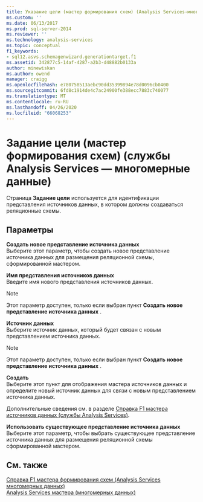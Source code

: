 ```yaml
---
title: Указание цели (мастер формирования схем) (Analysis Services-многомерные данные) | Документация Майкрософт
ms.custom: ''
ms.date: 06/13/2017
ms.prod: sql-server-2014
ms.reviewer: ''
ms.technology: analysis-services
ms.topic: conceptual
f1_keywords:
- sql12.asvs.schemagenwizard.generationtarget.f1
ms.assetid: 342877c5-14af-4287-a2b3-d48882b0133a
author: minewiskan
ms.author: owend
manager: craigg
ms.openlocfilehash: e780758513aebc90dd35399894e78d0096cb0400
ms.sourcegitcommit: 6fd8c1914de4c7ac24900fe388ecc7883c740077
ms.translationtype: MT
ms.contentlocale: ru-RU
ms.lasthandoff: 04/26/2020
ms.locfileid: "66068253"
---
```

# <a name="specify-target-schema-generation-wizard-analysis-services---multidimensional-data"></a>Задание цели (мастер формирования схем) (службы Analysis Services — многомерные данные)
  Страница **Задание цели** используется для идентификации представления источников данных, в котором должны создаваться реляционные схемы.  
  
## <a name="options"></a>Параметры  
 **Создать новое представление источника данных**  
 Выберите этот параметр, чтобы создать новое представление источника данных для размещения реляционной схемы, сформированной мастером.  
  
 **Имя представления источников данных**  
 Введите имя нового представления источников данных.  
  
> [!NOTE]  
>  Этот параметр доступен, только если выбран пункт **Создать новое представление источника данных** .  
  
 **Источник данных**  
 Выберите источник данных, который будет связан с новым представлением источника данных.  
  
> [!NOTE]  
>  Этот параметр доступен, только если выбран пункт **Создать новое представление источника данных** .  
  
 **Создать**  
 Выберите этот пункт для отображения мастера источников данных и определите новый источник данных для связи с новым представлением источника данных.  
  
 Дополнительные сведения см. в разделе [Справка F1 мастера источников данных (службы Analysis Services)](data-source-wizard-f1-help-analysis-services.md).  
  
 **Использовать существующее представление источника данных**  
 Выберите этот параметр, чтобы выбрать существующее представление источника данных для размещения реляционной схемы сформированной мастером.  
  
## <a name="see-also"></a>См. также  
 [Справка F1 мастера формирования схем &#40;Analysis Services многомерных данных&#41;](schema-generation-wizard-f1-help-analysis-services-multidimensional-data.md)   
 [Analysis Services мастера &#40;многомерных данных&#41;](analysis-services-wizards-multidimensional-data.md)  
  
  
